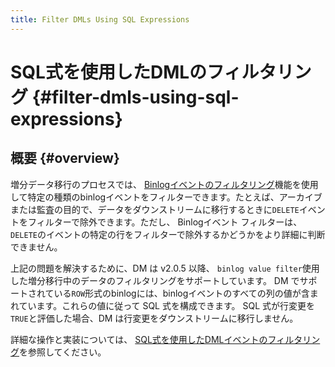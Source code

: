 ```yaml
---
title: Filter DMLs Using SQL Expressions
---
```


# SQL式を使用したDMLのフィルタリング {#filter-dmls-using-sql-expressions}

## 概要 {#overview}

増分データ移行のプロセスでは、 [Binlogイベントのフィルタリング](/filter-binlog-event.md)機能を使用して特定の種類のbinlogイベントをフィルターできます。たとえば、アーカイブまたは監査の目的で、データをダウンストリームに移行するときに`DELETE`イベントをフィルターで除外できます。ただし、 Binlogイベント フィルターは、 `DELETE`のイベントの特定の行をフィルターで除外するかどうかをより詳細に判断できません。

上記の問題を解決するために、DM は v2.0.5 以降、 `binlog value filter`使用した増分移行中のデータのフィルタリングをサポートしています。 DM でサポートされている`ROW`形式のbinlogには、binlogイベントのすべての列の値が含まれています。これらの値に従って SQL 式を構成できます。 SQL 式が行変更を`TRUE`と評価した場合、DM は行変更をダウンストリームに移行しません。

詳細な操作と実装については、 [SQL式を使用したDMLイベントのフィルタリング](/filter-dml-event.md)を参照してください。
